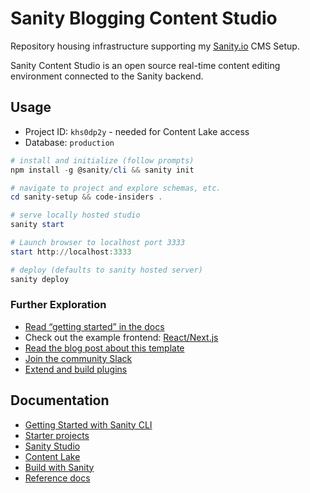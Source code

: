 # Sanity Blogging Content Studio

Repository housing infrastructure supporting my [Sanity.io](https://www.sanity.io/) CMS Setup. 

Sanity Content Studio is an open source real-time content editing environment connected to the Sanity backend.

## Usage

- Project ID: `khs0dp2y` - needed for Content Lake access
- Database: `production`

```powershell
# install and initialize (follow prompts)
npm install -g @sanity/cli && sanity init

# navigate to project and explore schemas, etc.
cd sanity-setup && code-insiders .

# serve locally hosted studio
sanity start

# Launch browser to localhost port 3333
start http://localhost:3333

# deploy (defaults to sanity hosted server)
sanity deploy
```

### Further Exploration

- [Read “getting started” in the docs](https://www.sanity.io/docs/introduction/getting-started?utm_source=readme)
- Check out the example frontend: [React/Next.js](https://github.com/sanity-io/tutorial-sanity-blog-react-next)
- [Read the blog post about this template](https://www.sanity.io/blog/build-your-own-blog-with-sanity-and-next-js?utm_source=readme)
- [Join the community Slack](https://slack.sanity.io/?utm_source=readme)
- [Extend and build plugins](https://www.sanity.io/docs/content-studio/extending?utm_source=readme)

## Documentation

- [Getting Started with Sanity CLI](https://www.sanity.io/docs/getting-started-with-sanity-cli)
- [Starter projects](https://www.sanity.io/docs/starters-on-sanity-io-create)
- [Sanity Studio](https://www.sanity.io/docs/sanity-studio)
- [Content Lake](https://www.sanity.io/docs/datastore)
- [Build with Sanity](https://www.sanity.io/docs/build-with-sanity)
- [Reference docs](https://www.sanity.io/docs/reference)

